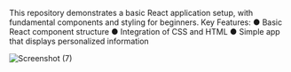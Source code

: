 This repository demonstrates a basic React application setup, with fundamental components and styling for beginners.
Key Features:
● Basic React component structure
● Integration of CSS and HTML
●  Simple app that displays personalized information

![Screenshot (7)](https://github.com/MahalakshmiMohan21/reactapp/assets/147132248/63f853e0-badc-46af-b053-2d19ef0bd68d)
